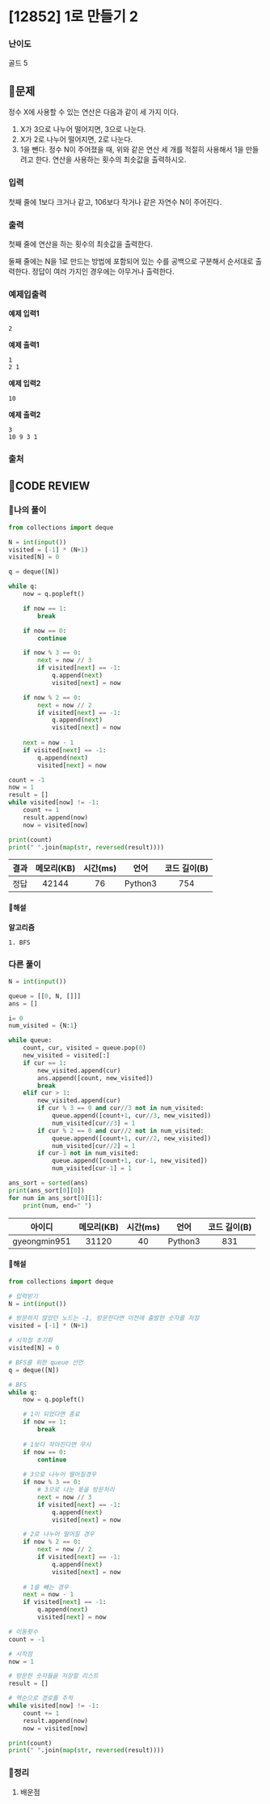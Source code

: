 # [12852] 1로 만들기 2

### **난이도**
골드 5
## **📝문제**
정수 X에 사용할 수 있는 연산은 다음과 같이 세 가지 이다.

1. X가 3으로 나누어 떨어지면, 3으로 나눈다.
2. X가 2로 나누어 떨어지면, 2로 나눈다.
3. 1을 뺀다.
정수 N이 주어졌을 때, 위와 같은 연산 세 개를 적절히 사용해서 1을 만들려고 한다. 연산을 사용하는 횟수의 최솟값을 출력하시오.
### **입력**
첫째 줄에 1보다 크거나 같고, 106보다 작거나 같은 자연수 N이 주어진다.
### **출력**
첫째 줄에 연산을 하는 횟수의 최솟값을 출력한다.

둘째 줄에는 N을 1로 만드는 방법에 포함되어 있는 수를 공백으로 구분해서 순서대로 출력한다. 정답이 여러 가지인 경우에는 아무거나 출력한다.
### **예제입출력**

**예제 입력1**

```
2
```

**예제 출력1**

```
1
2 1
```

**예제 입력2**

```
10
```

**예제 출력2**

```
3
10 9 3 1
```

### **출처**

## **🧐CODE REVIEW**

### **🧾나의 풀이**

```python
from collections import deque

N = int(input())
visited = [-1] * (N+1)
visited[N] = 0

q = deque([N])

while q:
    now = q.popleft()

    if now == 1:
        break

    if now == 0:
        continue

    if now % 3 == 0:
        next = now // 3
        if visited[next] == -1:
            q.append(next)
            visited[next] = now

    if now % 2 == 0:
        next = now // 2
        if visited[next] == -1:
            q.append(next)
            visited[next] = now
    
    next = now - 1
    if visited[next] == -1:
        q.append(next)
        visited[next] = now

count = -1
now = 1
result = []
while visited[now] != -1:
    count += 1
    result.append(now)
    now = visited[now]

print(count)
print(" ".join(map(str, reversed(result))))
```

결과	| 메모리(KB) |	시간(ms) |	언어 |	코드 길이(B)
:----:|:-----:|:-----:|:-----:|:--------:
정답|42144|76|Python3|754
#### **📝해설**

**알고리즘**
```
1. BFS
```

### **다른 풀이**

```python
N = int(input())

queue = [[0, N, []]]
ans = []

i= 0
num_visited = {N:1}

while queue:
    count, cur, visited = queue.pop(0)
    new_visited = visited[:]
    if cur == 1:
        new_visited.append(cur)
        ans.append([count, new_visited])
        break
    elif cur > 1:
        new_visited.append(cur)
        if cur % 3 == 0 and cur//3 not in num_visited:
            queue.append([count+1, cur//3, new_visited])
            num_visited[cur//3] = 1
        if cur % 2 == 0 and cur//2 not in num_visited:
            queue.append([count+1, cur//2, new_visited])
            num_visited[cur//2] = 1
        if cur-1 not in num_visited:
            queue.append([count+1, cur-1, new_visited])
            num_visited[cur-1] = 1

ans_sort = sorted(ans)
print(ans_sort[0][0])
for num in ans_sort[0][1]:
    print(num, end=" ")
```

아이디 | 메모리(KB) |	시간(ms) |	언어 |	코드 길이(B) 
:-----:|:-----:|:-----:|:----:|:--------:
gyeongmin951|31120|40|Python3|831
#### **📝해설**

```python
from collections import deque

# 입력받기
N = int(input())

# 방문하지 않았던 노드는 -1, 방문한다면 이전에 출발한 숫자를 저장
visited = [-1] * (N+1)

# 시작점 초기화
visited[N] = 0

# BFS를 위한 queue 선언
q = deque([N])

# BFS
while q:
    now = q.popleft()

    # 1이 되었다면 종료
    if now == 1:
        break
    
    # 1보다 작아진다면 무시
    if now == 0:
        continue
    
    # 3으로 나누어 떨어질경우
    if now % 3 == 0:
        # 3으로 나눈 몫을 방문처리
        next = now // 3
        if visited[next] == -1:
            q.append(next)
            visited[next] = now

    # 2로 나누어 떨어질 경우
    if now % 2 == 0:
        next = now // 2
        if visited[next] == -1:
            q.append(next)
            visited[next] = now
    
    # 1을 빼는 경우
    next = now - 1
    if visited[next] == -1:
        q.append(next)
        visited[next] = now

# 이동횟수
count = -1

# 시작점
now = 1

# 방문한 숫자들을 저장할 리스트
result = []

# 역순으로 경로를 추적
while visited[now] != -1:
    count += 1
    result.append(now)
    now = visited[now]

print(count)
print(" ".join(map(str, reversed(result))))
```

### **🔖정리**

1. 배운점